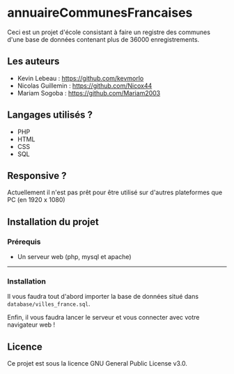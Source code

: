 # annuaireCommunesFrancaises

Ceci est un projet d'école consistant à faire un registre des communes d'une base de données contenant plus de 36000 enregistrements.

## Les auteurs

- Kevin Lebeau : <https://github.com/kevmorlo>
- Nicolas Guillemin : <https://github.com/Nicox44>
- Mariam Sogoba : <https://github.com/Mariam2003>

## Langages utilisés ?

- PHP
- HTML
- CSS
- SQL

## Responsive ?

Actuellement il n'est pas prêt pour être utilisé sur d'autres plateformes que PC (en 1920 x 1080)

## Installation du projet

### Prérequis

- Un serveur web (php, mysql et apache)

----------------------------

### Installation

Il vous faudra tout d'abord importer la base de données situé dans ```database/villes_france.sql```.

Enfin, il vous faudra lancer le serveur et vous connecter avec votre navigateur web !

## Licence

Ce projet est sous la licence GNU General Public License v3.0.
